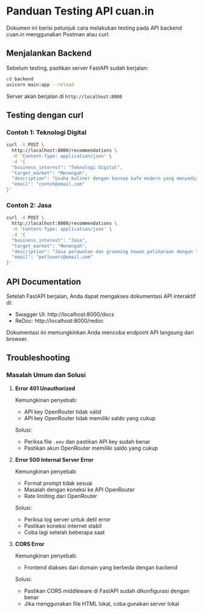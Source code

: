 # Panduan Testing API cuan.in

Dokumen ini berisi petunjuk cara melakukan testing pada API backend cuan.in menggunakan Postman atau curl.

## Menjalankan Backend

Sebelum testing, pastikan server FastAPI sudah berjalan:

```bash
cd backend
uvicorn main:app --reload
```

Server akan berjalan di `http://localhost:8000`

<!-- ## Testing dengan Postman

1. Buka Postman
2. Buat request baru dengan konfigurasi berikut:
   - Method: POST
   - URL: http://localhost:8000/recommendations
   - Headers: 
     - Content-Type: application/json
   - Body (raw JSON):
   ```json
   {
     "business_interest": "Teknologi Digital",
     "target_market": "Menengah",
     "description": "Usaha kuliner dengan konsep kafe modern yang menyediakan area kerja dan internet cepat. Target pasar adalah pekerja kantoran dan freelancer yang butuh tempat nyaman untuk bekerja sambil menikmati kopi dan makanan ringan.",
     "email": "contoh@email.com"
   }
   ```
3. Klik "Send" dan tunggu respons dari API

### Contoh Permintaan Lain

#### Usaha Pertanian:

```json
{
  "business_interest": "Pertanian dan Peternakan",
  "target_market": "Menengah",
  "description": "Usaha budidaya tanaman hidroponik untuk memenuhi kebutuhan sayuran segar di perkotaan. Ingin memanfaatkan lahan terbatas dengan teknologi yang efisien.",
  "email": "petani@email.com"
}
```

#### Usaha Kreatif:

```json
{
  "business_interest": "Kreatif dan Media",
  "target_market": "Atas",
  "description": "Studio desain grafis dan branding yang fokus pada klien dari industri fashion dan kecantikan. Menawarkan jasa pembuatan identitas visual dan kampanye digital.",
  "email": "kreatif@email.com"
}
``` -->

## Testing dengan curl

### Contoh 1: Teknologi Digital

```bash
curl -X POST \
  http://localhost:8000/recommendations \
  -H 'Content-Type: application/json' \
  -d '{
  "business_interest": "Teknologi Digital",
  "target_market": "Menengah",
  "description": "Usaha kuliner dengan konsep kafe modern yang menyediakan area kerja dan internet cepat. Target pasar adalah pekerja kantoran dan freelancer yang butuh tempat nyaman untuk bekerja sambil menikmati kopi dan makanan ringan.",
  "email": "contoh@email.com"
}'
```

### Contoh 2: Jasa

```bash
curl -X POST \
  http://localhost:8000/recommendations \
  -H 'Content-Type: application/json' \
  -d '{
  "business_interest": "Jasa",
  "target_market": "Menengah",
  "description": "Jasa perawatan dan grooming hewan peliharaan dengan layanan antar jemput. Ingin fokus pada pelanggan yang sibuk tapi peduli dengan kesehatan dan penampilan hewan peliharaan mereka.",
  "email": "petlovers@email.com"
}'
```

## API Documentation

Setelah FastAPI berjalan, Anda dapat mengakses dokumentasi API interaktif di:

- Swagger UI: http://localhost:8000/docs
- ReDoc: http://localhost:8000/redoc

Dokumentasi ini memungkinkan Anda mencoba endpoint API langsung dari browser.

## Troubleshooting

### Masalah Umum dan Solusi

1. **Error 401 Unauthorized**
   
   Kemungkinan penyebab:
   - API key OpenRouter tidak valid
   - API key OpenRouter tidak memiliki saldo yang cukup
   
   Solusi:
   - Periksa file `.env` dan pastikan API key sudah benar
   - Pastikan akun OpenRouter memiliki saldo yang cukup

2. **Error 500 Internal Server Error**
   
   Kemungkinan penyebab:
   - Format prompt tidak sesuai
   - Masalah dengan koneksi ke API OpenRouter
   - Rate limiting dari OpenRouter
   
   Solusi:
   - Periksa log server untuk detil error
   - Pastikan koneksi internet stabil
   - Coba lagi setelah beberapa saat

3. **CORS Error**
   
   Kemungkinan penyebab:
   - Frontend diakses dari domain yang berbeda dengan backend
   
   Solusi:
   - Pastikan CORS middleware di FastAPI sudah dikonfigurasi dengan benar
   - Jika menggunakan file HTML lokal, coba gunakan server lokal
